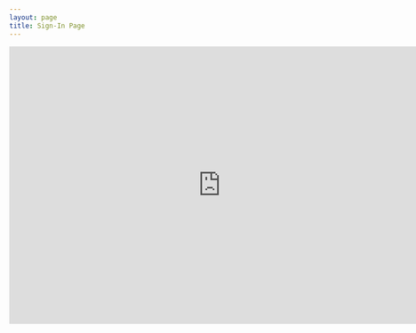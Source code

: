 ```yaml
---
layout: page
title: Sign-In Page
---
```


<div class="video-holder">
 <iframe src="https://docs.google.com/forms/d/e/1FAIpQLSco4qlMSLeoBb6eF-yAbeY5PTyHTzLuXo5rmZao8E2iW6SpPQ/viewform?embedded=true" width="760" height="500" frameborder="0" marginheight="0" marginwidth="0">Loading...</iframe>
</div>



